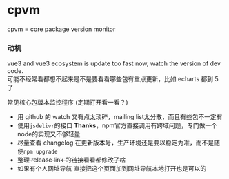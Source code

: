 # cpvm
cpvm = core package version monitor

### 动机
vue3 and vue3 ecosystem is update too fast now, watch the version of dev code.  
可能不经常看都想不起来是不是要看看哪些包有重点更新，比如 echarts 都到 5 了


常见核心包版本监控程序 (定期打开看一看？)

- 用 github 的 watch 又有点太琐碎，mailing list太分散，而且有些包不一定有
- 使用`jsdelivr`的接口 **Thanks**，npm官方直接调用有跨域问题，专门做一个node的实现又不够轻量
- 尽量查看 changelog 在更新版本号，生产环境还是要以稳定为准，而不是随便`npm upgrade`
- ~~整理 release link 的链接看看都修改了啥~~
- 如果有个人网址导航 直接把这个页面加到网址导航本地打开也是可以的
